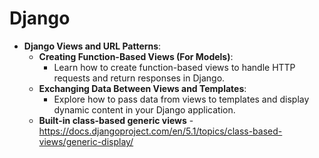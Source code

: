 # Django

- **Django Views and URL Patterns**:
    - **Creating Function-Based Views (For Models)**:
      - Learn how to create function-based views to handle HTTP requests and return responses in Django.
    - **Exchanging Data Between Views and Templates**:
      - Explore how to pass data from views to templates and display dynamic content in your Django application.
    - **Built-in class-based generic views** - https://docs.djangoproject.com/en/5.1/topics/class-based-views/generic-display/

